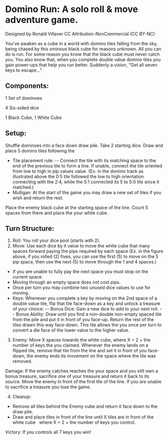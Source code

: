 # Domino Run: A solo roll & move adventure game. 
Designed by Ronald Villaver CC Attribution-NonCommercial (CC BY-NC)

You’ve awaken as a cube in a world with domino tiles falling from the sky, being chased by this ominous black cube for reasons unknown. All you can do is run. For some reason you know that the black cube must never catch you. You also know that, when you complete double value domino tiles you gain power-ups that help you run better.
Suddenly a vision, “Get all seven keys to escape…”

## Components:

1 Set of dominoes

4 Six-sided dice

1 Black Cube, 1 White Cube

## Setup:

Shuffle dominoes into a face down draw pile. Take 2 starting dice. Draw and place 5 domino tiles following the 
- Tile placement rule:
-- Connect the tile with its matching space to the end of the previous tile to form a line. If unable, connect the tile oriented from low to high in pip values value. (Ex. in the domino track as illustrated above the 0:5 tile followed the low to high orientation connecting with the 2:4, while the 5:1 connected its 5 to 5:0 tile since it matched.)
- Mulligan: At the start of the game you may draw a new set of tiles if you wish and return the rest.

Place the enemy black cube at the starting space of the line. Count 5 spaces from there and place the your white cube.

## Turn Structure:

1. Roll: You roll your dice pool (starts with 2).
2. Move: Use each dice by it value to move the white cube that many spaces forward paying the pips required by each space (Ex. in the figure above, if you rolled (2) fives, you can use the first (5) to move on the 5 pip space, then use the next (5) to move through the 1 and 4 spaces.)
- If you are unable to fully pay the next space you must stop on the current space.
- Moving through an empty space does not cost pips.
- Once per turn you may combine two unused dice values to use for moving.
- Keys: Whenever you complete a key by moving on the 2nd space of a double value tile, flip that tile face-down as a key and unlock a treasure of your choice:
-- Bonus Dice: Gain a new dice to add to your next roll.
-- Bonus Ability: Draw until you find a non-double non-empty spaced tile from the pile and put it in front of you face-up. Return the rest of the tiles drawn this way face-down. This tile allows the you once per turn to convert a die face of the lower value to the higher value.
3. Enemy: Move X spaces towards the white cube, where X = 2 + the number of keys the you claimed. Whenever the enemy lands on a flipped tile, remove that tile from the line and set it in front of you face-down, the enemy ends its movement on the space where the tile was removed.

Damage: If the enemy catches reaches the your space and you still own a bonus treasure,
sacrifice one of your treasure and return it back to its source. Move the enemy in front of the first tile of the line. If you are unable to sacrifice a treasure you lose the game.

4. Cleanup: 
- Remove all tiles behind the Enemy cube and return it face down to the draw pile. 
- Draw and place tiles in front of the line until X tiles are in front of the white cube  		where X = 2 + the number of keys you control.

Victory: If you controls all 7 keys you win!
